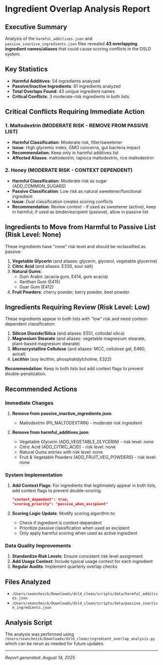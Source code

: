 # Ingredient Overlap Analysis Report

## Executive Summary

Analysis of the `harmful_additives.json` and `passive_inactive_ingredients.json` files revealed **43 overlapping ingredient names/aliases** that could cause scoring conflicts in the DSLD system.

## Key Statistics

- **Harmful Additives**: 54 ingredients analyzed
- **Passive/Inactive Ingredients**: 61 ingredients analyzed  
- **Total Overlaps Found**: 43 unique ingredient names
- **Critical Conflicts**: 3 moderate-risk ingredients in both lists

## Critical Conflicts Requiring Immediate Action

### 1. Maltodextrin (MODERATE RISK - REMOVE FROM PASSIVE LIST)
- **Harmful Classification**: Moderate risk, filler/sweetener
- **Issue**: High glycemic index, GMO concerns, gut bacteria impact
- **Recommendation**: Keep only in harmful additives list
- **Affected Aliases**: maltodextrin, tapioca maltodextrin, rice maltodextrin

### 2. Honey (MODERATE RISK - CONTEXT DEPENDENT)
- **Harmful Classification**: Moderate risk as sugar (ADD_COMMON_SUGARS)
- **Passive Classification**: Low risk as natural sweetener/functional ingredient  
- **Issue**: Dual classification creates scoring conflicts
- **Recommendation**: Review context - if used as sweetener (active), keep in harmful; if used as binder/excipient (passive), allow in passive list

## Ingredients to Move from Harmful to Passive List (Risk Level: None)

These ingredients have "none" risk level and should be reclassified as passive:

1. **Vegetable Glycerin** (and aliases: glycerin, glycerol, vegetable glycerine)
2. **Citric Acid** (and aliases: E330, sour salt)
3. **Natural Gums**: 
   - Gum Arabic (acacia gum, E414, gum acacia)
   - Xanthan Gum (E415)
   - Guar Gum (E412)
4. **Fruit Powders**: cherry powder, berry powder, beet powder

## Ingredients Requiring Review (Risk Level: Low)

These ingredients appear in both lists with "low" risk and need context-dependent classification:

1. **Silicon Dioxide/Silica** (and aliases: E551, colloidal silica)
2. **Magnesium Stearate** (and aliases: vegetable magnesium stearate, plant-based magnesium stearate)
3. **Microcrystalline Cellulose** (and aliases: MCC, cellulose gel, E460, avicel)
4. **Lecithin** (soy lecithin, phosphatidylcholine, E322)

**Recommendation**: Keep in both lists but add context flags to prevent double-penalization.

## Recommended Actions

### Immediate Changes

1. **Remove from passive_inactive_ingredients.json**:
   - Maltodextrin (PII_MALTODEXTRIN) - moderate risk ingredient

2. **Remove from harmful_additives.json**:
   - Vegetable Glycerin (ADD_VEGETABLE_GLYCERIN) - risk level: none
   - Citric Acid (ADD_CITRIC_ACID) - risk level: none  
   - Natural Gums entries with risk level: none
   - Fruit & Vegetable Powders (ADD_FRUIT_VEG_POWDERS) - risk level: none

### System Implementation

1. **Add Context Flags**: For ingredients that legitimately appear in both lists, add context flags to prevent double-scoring:
   ```json
   "context_dependent": true,
   "scoring_priority": "passive_when_excipient"
   ```

2. **Scoring Logic Update**: Modify scoring algorithm to:
   - Check if ingredient is context-dependent
   - Prioritize passive classification when used as excipient
   - Only apply harmful scoring when used as active ingredient

### Data Quality Improvements

1. **Standardize Risk Levels**: Ensure consistent risk level assignment
2. **Add Usage Context**: Include typical usage context for each ingredient
3. **Regular Audits**: Implement quarterly overlap checks

## Files Analyzed

- `/Users/seancheick/Downloads/dsld_clean/scripts/data/harmful_additives.json`
- `/Users/seancheick/Downloads/dsld_clean/scripts/data/passive_inactive_ingredients.json`

## Analysis Script

The analysis was performed using `/Users/seancheick/Downloads/dsld_clean/ingredient_overlap_analysis.py` which can be rerun as needed for future updates.

---

*Report generated: August 14, 2025*